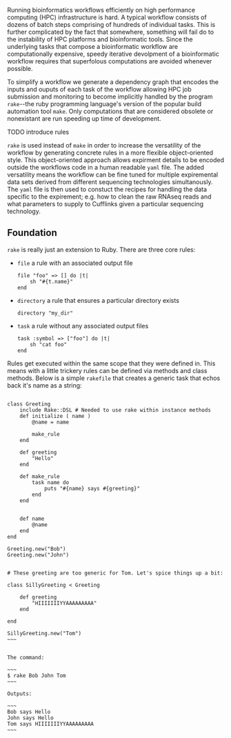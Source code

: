 Running bioinformatics workflows efficiently on high performance computing (HPC) 
infrastructure is hard. A typical workflow consists of dozens of batch steps comprising of 
hundreds of individual tasks. This is further complicated by the fact that 
somewhere, something will fail do to the instability of HPC platforms and bioinformatic
tools. Since the underlying tasks that compose a bioinformatic workflow are computationally
expensive, speedy iterative devolpment of a bioinformatic workflow requires that superfolous 
computations are avoided whenever possible.

To simplify a workflow we generate a dependency graph that encodes the inputs and ouputs of each task of the workflow
allowing HPC job submission and monitoring to become implicitly handled by the program `rake`--the ruby programming
language's version of the popular build automation tool `make`. Only computations that are considered obsolete or
nonexistant are run speeding up time of development.


TODO introduce rules

`rake` is used instead of `make` in order to increase the versatility of the workflow by generating concrete rules
in a more flexible object-oriented style. This object-oriented approach allows expirment details to be encoded 
outside the workflows code in a human readable `yaml` file. The added versatility means the workflow can be fine
tuned for multiple expiremental data sets derived from different sequencing technologies simultanously. The `yaml`
file is then used to constuct the recipes
for handling the data specific to the expirement; e.g. how to clean the raw RNAseq reads and what parameters to 
supply to Cufflinks given a particular sequencing technology.


## Foundation

`rake` is really just an extension to Ruby. There are three core rules:

* `file` a rule with  an associated output file
	```
	file "foo" => [] do |t|
		sh "#{t.name}"
	end
	```
* `directory` a rule that ensures a particular directory exists
	```
	directory "my_dir" 
	```
* `task` a rule without any associated output files
	```
	task :symbol => ["foo"] do |t|
		sh "cat foo"
	end
	```
Rules get executed within the same scope that they were defined in. This means with
a little trickery rules can be defined via methods and class methods. Below is a
simple `rakefile` that creates a generic task that echos back it's name as a string:

~~~~

class Greeting
 	include Rake::DSL # Needed to use rake within instance methods
	def initialize ( name ) 
		@name = name 

		make_rule
	end 

	def greeting
		"Hello"
	end

	def make_rule
		task name do 
			puts "#{name} says #{greeting}"
		end
	end 


	def name 
		@name
	end
end

Greeting.new("Bob")
Greeting.new("John")


# These greeting are too generic for Tom. Let's spice things up a bit:

class SillyGreeting < Greeting 

	def greeting
		"HIIIIIIIYYAAAAAAAAA"
	end

end

SillyGreeting.new("Tom")
~~~ 


The command: 

~~~
$ rake Bob John Tom
~~~

Outputs:

~~~
Bob says Hello
John says Hello
Tom says HIIIIIIIYYAAAAAAAAA
~~~
